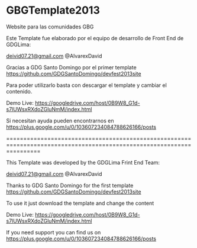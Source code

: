 GBGTemplate2013
===============

Website para las comunidades GBG

Este Template fue elaborado por el equipo de desarrollo de Front End de GDGLima:

deivid07.21@gmail.com @AlvarexDavid

Gracias a GDG Santo Domingo por el primer template
https://github.com/GDGSantoDomingo/devfest2013site

Para poder utilizarlo basta con descargar el template y cambiar el contenido.

Demo Live: https://googledrive.com/host/0B9W8_G1d-s7lUWsxRXdoZGluNmM/index.html

Si necesitan ayuda pueden encontrarnos en https://plus.google.com/u/0/103607234084788626166/posts

======================================================================================================================

This Template was developed by the GDGLima Frint End Team:

deivid07.21@gmail.com @AlvarexDavid

Thanks to GDG Santo Domingo for the first template
https://github.com/GDGSantoDomingo/devfest2013site

To use it just download the template and change the content

Demo Live: https://googledrive.com/host/0B9W8_G1d-s7lUWsxRXdoZGluNmM/index.html

If you need support you can find us on https://plus.google.com/u/0/103607234084788626166/posts